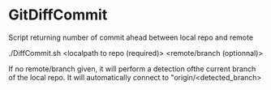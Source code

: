 # GitDiffCommit
Script returning number of commit ahead between local repo and remote

./DiffCommit.sh <localpath to repo (required)> <remote/branch (optionnal)>

If no remote/branch given, it will perform a detection ofthe current branch of the local repo. It will automatically connect to "origin/<detected_branch>
